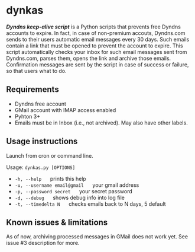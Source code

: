 dynkas
======
**_Dyndns keep-alive script_** is a Python scripts that prevents free Dyndns accounts to expire. In fact, in case of non-premium accouts, Dyndns.com sends to their users automatic email messages every 30 days. Such emails contain a link that must be opened to prevent the account to expire. 
This script automatically checks your inbox for such email messages sent from Dyndns.com, parses them, opens the link and archive those emails.
Confirmation messages are sent by the script in case of success or failure, so that users what to do.

Requirements
------------
* Dyndns free account
* GMail account with IMAP access enabled
* Pyhton 3+
* Emails must be in Inbox (i.e., not archived). May also have other labels.

Usage instructions
------------------
Launch from cron or command line.

Usage: 
`dynkas.py [OPTIONS]`
* `-h, --help` &nbsp;&nbsp;&nbsp;&nbsp; prints this help
* `-u, --username email@gmail` &nbsp;&nbsp;&nbsp;&nbsp; your gmail address
* `-p, --password secret` &nbsp;&nbsp;&nbsp;&nbsp; your secret password
* `-d, --debug` &nbsp;&nbsp;&nbsp;&nbsp; shows debug info into log file
* `-t, --timedelta N` &nbsp;&nbsp;&nbsp;&nbsp;  checks emails back to N days, 5 default

Known issues & limitations
--------------------------
As of now, archiving processed messages in GMail does not work yet. See issue #3 description for more.
